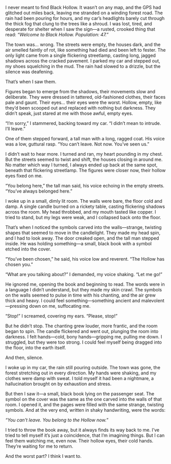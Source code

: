 I never meant to find Black Hollow. It wasn’t on any map, and the GPS had glitched out miles back, leaving me stranded on a winding forest road. The rain had been pouring for hours, and my car’s headlights barely cut through the thick fog that clung to the trees like a shroud. I was lost, tired, and desperate for shelter when I saw the sign—a rusted, crooked thing that read: *“Welcome to Black Hollow. Population: 47.”*

The town was… wrong. The streets were empty, the houses dark, and the air smelled faintly of rot, like something had died and been left to fester. The only light came from a single flickering streetlamp, casting long, jagged shadows across the cracked pavement. I parked my car and stepped out, my shoes squelching in the mud. The rain had slowed to a drizzle, but the silence was deafening.

That’s when I saw them.

Figures began to emerge from the shadows, their movements slow and deliberate. They were dressed in tattered, old-fashioned clothes, their faces pale and gaunt. Their eyes… their eyes were the worst. Hollow, empty, like they’d been scooped out and replaced with nothing but darkness. They didn’t speak, just stared at me with those awful, empty eyes.

“I’m sorry,” I stammered, backing toward my car. “I didn’t mean to intrude. I’ll leave.”

One of them stepped forward, a tall man with a long, ragged coat. His voice was a low, guttural rasp. “You can’t leave. Not now. You’ve seen us.”

I didn’t wait to hear more. I turned and ran, my heart pounding in my chest. But the streets seemed to twist and shift, the houses closing in around me. No matter which way I turned, I always ended up back at the same spot, beneath that flickering streetlamp. The figures were closer now, their hollow eyes fixed on me.

“You belong here,” the tall man said, his voice echoing in the empty streets. “You’ve always belonged here.”

I woke up in a small, dimly lit room. The walls were bare, the floor cold and damp. A single candle burned on a rickety table, casting flickering shadows across the room. My head throbbed, and my mouth tasted like copper. I tried to stand, but my legs were weak, and I collapsed back onto the floor.

That’s when I noticed the symbols carved into the walls—strange, twisting shapes that seemed to move in the candlelight. They made my head spin, and I had to look away. The door creaked open, and the tall man stepped inside. He was holding something—a small, black book with a symbol etched into the cover.

“You’ve been chosen,” he said, his voice low and reverent. “The Hollow has chosen you.”

“What are you talking about?” I demanded, my voice shaking. “Let me go!”

He ignored me, opening the book and beginning to read. The words were in a language I didn’t understand, but they made my skin crawl. The symbols on the walls seemed to pulse in time with his chanting, and the air grew thick and heavy. I could feel something—something ancient and malevolent—pressing down on me, suffocating me.

“Stop!” I screamed, covering my ears. “Please, stop!”

But he didn’t stop. The chanting grew louder, more frantic, and the room began to spin. The candle flickered and went out, plunging the room into darkness. I felt hands—cold, bony hands—gripping me, pulling me down. I struggled, but they were too strong. I could feel myself being dragged into the floor, into the earth itself.

And then, silence.

I woke up in my car, the rain still pouring outside. The town was gone, the forest stretching out in every direction. My hands were shaking, and my clothes were damp with sweat. I told myself it had been a nightmare, a hallucination brought on by exhaustion and stress.

But then I saw it—a small, black book lying on the passenger seat. The symbol on the cover was the same as the one carved into the walls of that room. I opened it, and the pages were filled with the same strange, twisting symbols. And at the very end, written in shaky handwriting, were the words:

*“You can’t leave. You belong to the Hollow now.”*

I tried to throw the book away, but it always finds its way back to me. I’ve tried to tell myself it’s just a coincidence, that I’m imagining things. But I can feel them watching me, even now. Their hollow eyes, their cold hands. They’re waiting for me to return.

And the worst part? I think I want to.